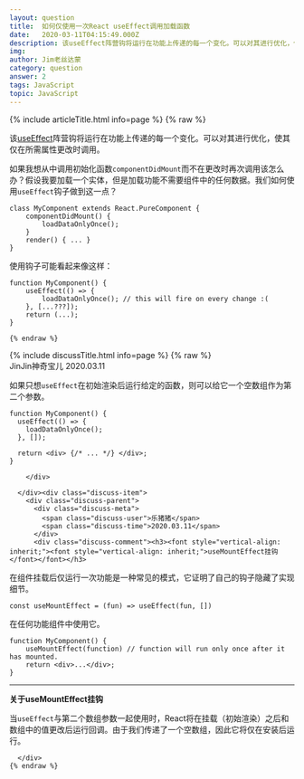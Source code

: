 ```yaml
---
layout: question
title:  如何仅使用一次React useEffect调用加载函数
date:   2020-03-11T04:15:49.000Z
description: 该useEffect阵营钩将运行在功能上传递的每一个变化。可以对其进行优化，使其仅在所需属性更改时调用。如果我想从中调用初始化函数componentD...
img: 
author: Jim老丝达蒙
category: question
answer: 2
tags: JavaScript
topic: JavaScript
---
```

<div class="article-root">
  <div class="article">
    {% include articleTitle.html info=page %}
    {% raw %}
    <div class="article-content"><p><font style="vertical-align: inherit;"><font style="vertical-align: inherit;">该</font></font><a href="https://reactjs.org/docs/hooks-effect.html" rel="noreferrer"><font style="vertical-align: inherit;"><font style="vertical-align: inherit;">useEffect</font></font></a><font style="vertical-align: inherit;"><font style="vertical-align: inherit;">阵营钩将运行在功能上传递的每一个变化。</font><font style="vertical-align: inherit;">可以对其进行优化，使其仅在所需属性更改时调用。</font></font></p>

<p><font style="vertical-align: inherit;"><font style="vertical-align: inherit;">如果我想从中调用初始化函数</font></font><code>componentDidMount</code><font style="vertical-align: inherit;"><font style="vertical-align: inherit;">而不在更改时再次调用该怎么办？</font><font style="vertical-align: inherit;">假设我要加载一个实体，但是加载功能不需要组件中的任何数据。</font><font style="vertical-align: inherit;">我们如何使用</font></font><code>useEffect</code><font style="vertical-align: inherit;"><font style="vertical-align: inherit;">钩子</font><font style="vertical-align: inherit;">做到这一点</font><font style="vertical-align: inherit;">？</font></font></p>

<pre><code>class MyComponent extends React.PureComponent {<font></font>
    componentDidMount() {<font></font>
        loadDataOnlyOnce();<font></font>
    }<font></font>
    render() { ... }<font></font>
}<font></font>
</code></pre>

<p><font style="vertical-align: inherit;"><font style="vertical-align: inherit;">使用钩子可能看起来像这样：</font></font></p>

<pre><code>function MyComponent() {<font></font>
    useEffect(() =&gt; {<font></font>
        loadDataOnlyOnce(); // this will fire on every change :(<font></font>
    }, [...???]);<font></font>
    return (...);<font></font>
}<font></font>
</code></pre></div>
    {% endraw %}
  </div>

  <div class="discuss-wrapper">
    {% include discussTitle.html info=page %}
    {% raw %}
    <div class="discuss-item">
        <div class="discuss-parent">
          <div class="discuss-meta">
            <span class="discuss-user">JinJin神奇宝儿</span>
            <span class="discuss-time">2020.03.11</span>
          </div>
          <div class="discuss-comment"><p><font style="vertical-align: inherit;"><font style="vertical-align: inherit;">
如果只想</font></font><code>useEffect</code><font style="vertical-align: inherit;"><font style="vertical-align: inherit;">在初始渲染后</font><font style="vertical-align: inherit;">运行给定的函数</font><font style="vertical-align: inherit;">，则可以给它一个空数组作为第二个参数。</font></font></p>

<pre class="lang-js prettyprint-override"><code>function MyComponent() {<font></font>
  useEffect(() =&gt; {<font></font>
    loadDataOnlyOnce();<font></font>
  }, []);<font></font>
<font></font>
  return &lt;div&gt; {/* ... */} &lt;/div&gt;;<font></font>
}<font></font>
</code></pre></div>
        </div>
        
      </div><div class="discuss-item">
        <div class="discuss-parent">
          <div class="discuss-meta">
            <span class="discuss-user">乐猪猪</span>
            <span class="discuss-time">2020.03.11</span>
          </div>
          <div class="discuss-comment"><h3><font style="vertical-align: inherit;"><font style="vertical-align: inherit;">useMountEffect挂钩</font></font></h3>

<p><font style="vertical-align: inherit;"><font style="vertical-align: inherit;">在组件挂载后仅运行一次功能是一种常见的模式，它证明了自己的钩子隐藏了实现细节。 </font></font></p>

<pre class="lang-js prettyprint-override"><code>const useMountEffect = (fun) =&gt; useEffect(fun, [])
</code></pre>

<p><font style="vertical-align: inherit;"><font style="vertical-align: inherit;">在任何功能组件中使用它。 </font></font></p>

<pre><code>function MyComponent() {<font></font>
    useMountEffect(function) // function will run only once after it has mounted. <font></font>
    return &lt;div&gt;...&lt;/div&gt;;<font></font>
}<font></font>
</code></pre>

<hr>

<p><strong><font style="vertical-align: inherit;"><font style="vertical-align: inherit;">关于useMountEffect挂钩</font></font></strong> </p>

<p><font style="vertical-align: inherit;"><font style="vertical-align: inherit;">当</font></font><code>useEffect</code><font style="vertical-align: inherit;"><font style="vertical-align: inherit;">与第二个数组参数一起</font><font style="vertical-align: inherit;">使用</font><font style="vertical-align: inherit;">时，React将在挂载（初始渲染）之后和数组中的值更改后运行回调。</font><font style="vertical-align: inherit;">由于我们传递了一个空数组，因此它将仅在安装后运行。</font></font></p></div>
        </div>
        
      </div>
    {% endraw %}
  </div>
<div>
